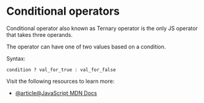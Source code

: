 # Conditional operators

Conditional operator also known as Ternary operator is the only JS operator that takes three operands.

The operator can have one of two values based on a condition.

Syntax:

`condition ? val_for_true : val_for_false`

Visit the following resources to learn more:

- [@article@JavaScript MDN Docs](https://developer.mozilla.org/en-US/docs/Web/JavaScript/Guide/Expressions_and_Operators#conditional_operator)
